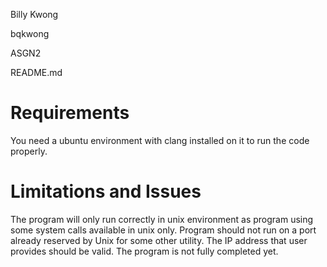 Billy Kwong

bqkwong

ASGN2

README.md

# Requirements

You need a ubuntu environment with clang installed on it to run the code properly.

# Limitations and Issues

The program will only run correctly in unix environment as program using some system calls available in unix only.
Program should not run on a port already reserved by Unix for some other utility.
The IP address that user provides should be valid.
The program is not fully completed yet.

